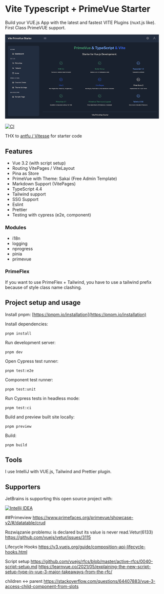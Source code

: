 # Vite Typescript + PrimeVue Starter

Build your VUE.js App with the latest and fastest VITE Plugins (nuxt.js like).
First Class PrimeVUE support.

![vite-prime-vue-starter](vite-prime-vue-starter.png)

[![CI](https://github.com/sfxcode/vite-primevue-starter/actions/workflows/main.yml/badge.svg)](https://github.com/sfxcode/vite-primevue-starter/actions/workflows/main.yml)

THX to [antfu / Vitesse](https://github.com/antfu/vitesse) for starter code

## Features
 
- Vue 3.2 (with script setup)
- Routing VitePages / ViteLayout
- Pina as Store
- PrimeVue with Theme: Sakai (Free Admin Template)
- Markdown Support (VitePages)
- TypeScript 4.4
- Tailwind support
- SSG Support
- Eslint
- Prettier
- Testing with cypress (e2e, component)

### Modules
- i18n
- logging
- nprogress
- pinia
- primevue

### PrimeFlex
If you want to use PrimeFlex + Tailwind, you have to use a tailwind prefix because of style class name clashing.

## Project setup and usage

Install pnpm:
[https://pnpm.io/installation](https://pnpm.io/installation)

Install dependencies:

```
pnpm install
```

Run development server:

```
pnpm dev
```

Open Cypress test runner:

```
pnpm test:e2e
```

Component test runner:

```
pnpm test:unit
```

Run Cypress tests in headless mode:

```
pnpm test:ci
```

Build and preview built site locally:

```
pnpm preview
```

Build:

```
pnpm build
```

## Tools

I use IntelliJ with VUE.js, Tailwind and Prettier plugin.

## Supporters

JetBrains is supporting this open source project with:

[![Intellij IDEA](http://www.jetbrains.com/img/logos/logo_intellij_idea.png)](http://www.jetbrains.com/idea/)

##Primeview
https://www.primefaces.org/primevue/showcase-v2/#/datatable/crud


Rozwiązanie problemu:
is declared but its value is never read.Vetur(6133)
https://github.com/vuejs/vetur/issues/3115


Lifecycle Hooks
https://v3.vuejs.org/guide/composition-api-lifecycle-hooks.html

Script setup
https://github.com/vuejs/rfcs/blob/master/active-rfcs/0040-script-setup.md
https://learnvue.co/2021/05/explaining-the-new-script-setup-type-in-vue-3-major-takeaways-from-the-rfc/


children <-> parent 
https://stackoverflow.com/questions/64407883/vue-3-access-child-component-from-slots